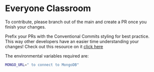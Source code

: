 # Everyone Classroom

To contribute, please branch out of the main and create a PR once you finish your changes.

Prefix your PRs with the Conventional Commits styling for best practice. This way other developers have an easier time understanding your changes! Check out this resource on it
[click here](https://www.conventionalcommits.org/en/v1.0.0/#summary)

The environmental variables required are:

```bash
MONGO_URL=" to connect to MongoDB"
```
